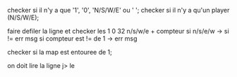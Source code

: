 checker si il n'y a que '1', '0', 'N/S/W/E' ou ' ';
checker si il n'y a qu'un player (N/S/W/E);

faire defiler la ligne et checker les 1 0 32 n/s/w/e + compteur si n/s/e/w  -> si != err msg 
si compteur est != de 1  -> err msg

checker si la map est entouree de 1;

on doit lire la ligne j> le 
